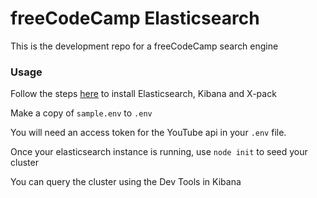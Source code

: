 # freeCodeCamp Elasticsearch

This is the development repo for a freeCodeCamp search engine

### Usage

Follow the steps [here](https://www.elastic.co/start) to install Elasticsearch, Kibana and X-pack

Make a copy of `sample.env` to `.env`

You will need an access token for the YouTube api in your `.env` file.

Once your elasticsearch instance is running, use `node init` to seed your cluster

You can query the cluster using the Dev Tools in Kibana
